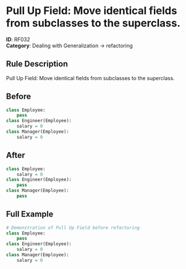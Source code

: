 # Pull Up Field: Move identical fields from subclasses to the superclass.

**ID**: RF032  
**Category**: Dealing with Generalization → refactoring

## Rule Description
Pull Up Field: Move identical fields from subclasses to the superclass.

## Before
```python
class Employee:
    pass
class Engineer(Employee):
    salary = 0
class Manager(Employee):
    salary = 0
```

## After  
```python
class Employee:
    salary = 0
class Engineer(Employee):
    pass
class Manager(Employee):
    pass
```

## Full Example
```python
# Demonstration of Pull Up Field before refactoring
class Employee:
    pass
class Engineer(Employee):
    salary = 0
class Manager(Employee):
    salary = 0
```
